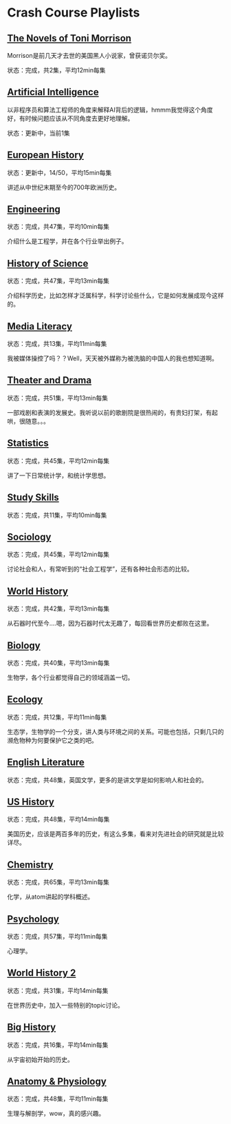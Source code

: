 # Crash Course Playlists

## [The Novels of Toni Morrison](https://www.youtube.com/watch?v=6lQyPgaakY4&list=PL8dPuuaLjXtNlkYSDj6ln8jNVtAnU7mES)

Morrison是前几天才去世的美国黑人小说家，曾获诺贝尔奖。

状态：完成，共2集，平均12min每集

## [Artificial Intelligence](https://www.youtube.com/watch?v=GvYYFloV0aA&list=PL8dPuuaLjXtO65LeD2p4_Sb5XQ51par_b)

以非程序员和算法工程师的角度来解释AI背后的逻辑，hmmm我觉得这个角度好，有时候问题应该从不同角度去更好地理解。

状态：更新中，当前1集

## [European History](https://www.youtube.com/watch?v=WhtuC9dp0Hk&list=PL8dPuuaLjXtMsMTfmRomkVQG8AqrAmJFX)

状态：更新中，14/50，平均15min每集

讲述从中世纪末期至今的700年欧洲历史。

## [Engineering](https://www.youtube.com/watch?v=ToC8rFFp88Y&list=PL8dPuuaLjXtO4A_tL6DLZRotxEb114cMR)

状态：完成，共47集，平均10min每集

介绍什么是工程学，并在各个行业举出例子。

## [History of Science](https://www.youtube.com/watch?v=-hjGgFgnYIA&list=PL8dPuuaLjXtNppY8ZHMPDH5TKK2UpU8Ng)

状态：完成，共47集，平均13min每集

介绍科学历史，比如怎样才泛属科学，科学讨论些什么，它是如何发展成现今这样的。

## [Media Literacy](https://www.youtube.com/watch?v=sPwJ0obJya0&list=PL8dPuuaLjXtM6jSpzb5gMNsx9kdmqBfmY)

状态：完成，共13集，平均11min每集

我被媒体操控了吗？？Well，天天被外媒称为被洗脑的中国人的我也想知道啊。

## [Theater and Drama](https://www.youtube.com/watch?v=LEN8FZEKaNU&list=PL8dPuuaLjXtONXALkeh5uisZqrAcPKCee)

状态：完成，共51集，平均13min每集

一部戏剧和表演的发展史。我听说以前的歌剧院是很热闹的，有贵妇打架，有起哄，很随意。。。

## [Statistics](https://www.youtube.com/watch?v=zouPoc49xbk&list=PL8dPuuaLjXtNM_Y-bUAhblSAdWRnmBUcr)

状态：完成，共45集，平均12min每集

讲了一下日常统计学，和统计学思想。

## [Study Skills](https://www.youtube.com/watch?v=IhuwS5ZLwKY&list=PL8dPuuaLjXtNcAJRf3bE1IJU6nMfHj86W)

状态：完成，共11集，平均10min每集

## [Sociology](https://www.youtube.com/watch?v=ylXVn-wh9eQ&list=PL8dPuuaLjXtMJ-AfB_7J1538YKWkZAnGA)

状态：完成，共45集，平均12min每集

讨论社会和人，有常听到的“社会工程学”，还有各种社会形态的比较。

## [World History](https://www.youtube.com/watch?v=Yocja_N5s1I&list=PLBDA2E52FB1EF80C9)

状态：完成，共42集，平均13min每集

从石器时代至今....嗯，因为石器时代太无趣了，每回看世界历史都败在这里。

## [Biology](https://www.youtube.com/watch?v=QnQe0xW_JY4&list=PL3EED4C1D684D3ADF)

状态：完成，共40集，平均13min每集

生物学，各个行业都觉得自己的领域涵盖一切。

## [Ecology](https://www.youtube.com/watch?v=sjE-Pkjp3u4&list=PL8dPuuaLjXtNdTKZkV_GiIYXpV9w4WxbX)

状态：完成，共12集，平均11min每集

生态学，生物学的一个分支，讲人类与环境之间的关系。可能也包括，只剩几只的濒危物种为何要保护它之类的吧。

## [English Literature](https://www.youtube.com/watch?v=sjE-Pkjp3u4&list=PL8dPuuaLjXtNdTKZkV_GiIYXpV9w4WxbX)

状态：完成，共48集，英国文学，更多的是讲文学是如何影响人和社会的。

## [US History](https://www.youtube.com/watch?v=6E9WU9TGrec&list=PL8dPuuaLjXtMwmepBjTSG593eG7ObzO7s)

状态：完成，共48集，平均14min每集

美国历史，应该是两百多年的历史，有这么多集，看来对先进社会的研究就是比较详尽。

## [Chemistry](https://www.youtube.com/watch?v=uVFCOfSuPTo&list=PL8dPuuaLjXtPHzzYuWy6fYEaX9mQQ8oGr)

状态：完成，共65集，平均13min每集

化学，从atom讲起的学科概述。

## [Psychology](https://www.youtube.com/playlist?list=PL8dPuuaLjXtOPRKzVLY0jJY-uHOH9KVU6)

状态：完成，共57集，平均11min每集

心理学。

## [World History 2](https://www.youtube.com/watch?v=SKj4cr2C-3o&list=PL8dPuuaLjXtNjasccl-WajpONGX3zoY4M)

状态：完成，共31集，平均14min每集

在世界历史中，加入一些特别的topic讨论。

## [Big History](https://www.youtube.com/watch?v=tq6be-CZJ3w&list=PL8dPuuaLjXtMczXZUmjb3mZSU1Roxnrey)

状态：完成，共16集，平均14min每集

从宇宙初始开始的历史。

## [Anatomy & Physiology](https://www.youtube.com/playlist?list=PL8dPuuaLjXtOAKed_MxxWBNaPno5h3Zs8)

状态：完成，共48集，平均11min每集

生理与解剖学，wow，真的感兴趣。
